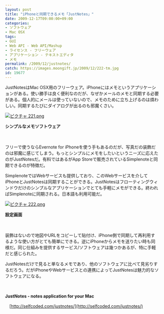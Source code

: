 ```yaml
---
layout: post
title: "iPhoneと同期できるメモ「JustNotes」"
date: 2009-12-17T09:00:00+09:00
categories:
- ソフトウェア
- Mac OSX
tags: 
- GUI
- Web API - Web API/Mashup
- ライセンス - フリーウェア
- アプリケーション - テキストエディタ
- メモ
permalink: /2009/12/justnotes/
catch: https://images.moongift.jp/2009/12/222-tm.jpg
id: 19677
---
```

JustNotesはMac OSX用のフリーウェア。iPhoneにはメモというアプリケーションがある。使い勝手は良く便利なのだが、なぜかメールのメモと同期する必要がある。個人的にメールは使っていないので、メモのために立ち上げるのは煩わしい。同期するたびにダイアログが出るのも邪魔くさい。

  

[![ピクチャ 221.png](https://images.moongift.jp/2009/12/221-tm.jpg)](https://images.moongift.jp/2009/12/221.png)  
  
**シンプルなメモソフトウェア**

  

　

  

フリーで使うならEvernote for iPhoneを使う手もあるのだが、写真だの装飾だのは邪魔に感じてしまう。もっとシンプルにメモをしたいというニーズに応えたのがJustNotesだ。有料ではあるがApp Storeで販売されているSimplenoteと同期できるのが特徴だ。

  
  
<!--more-->

SimplenoteではWebサービスも提供しており、このWebサービスを介してiPhoneとJustNotesは同期することができる。JustNotesはフローティングウィンドウだけのシンプルなアプリケーションでとても手軽にメモができる。終わればSimplenoteに同期される。日本語も利用可能だ。

  

[![ピクチャ 222.png](https://images.moongift.jp/2009/12/222-tm.jpg)](https://images.moongift.jp/2009/12/222.png)  
  
**設定画面**

  

　

  

装飾はないので地図やURLをコピーして貼付け、iPhone側で同期して再利用するような使い方がとても簡単にできる。逆にiPhoneからメモを送りたい時も同様だ。同じ仕組みを提供するサービス/ソフトウェアは幾つかあるが、特に手軽だと感じられた。

  

JustNotesだけで見ると単なるメモであり、他のソフトウェアに比べて見劣りするだろう。だがiPhoneやWebサービスとの連携によってJustNotesは魅力的なソフトウェアになる。

  

　

  

**JustNotes - notes application for your Mac**  
  
　[http://selfcoded.com/justnotes/](http://selfcoded.com/justnotes/)

  
  
